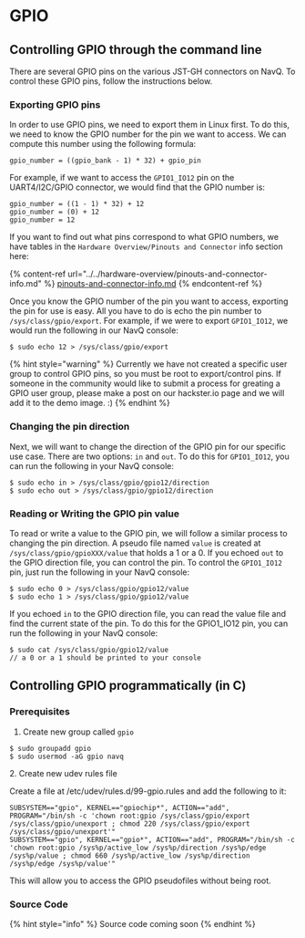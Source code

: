 # GPIO

## Controlling GPIO through the command line

There are several GPIO pins on the various JST-GH connectors on NavQ. To control these GPIO pins, follow the instructions below.

### Exporting GPIO pins

In order to use GPIO pins, we need to export them in Linux first. To do this, we need to know the GPIO number for the pin we want to access. We can compute this number using the following formula:

```
gpio_number = ((gpio_bank - 1) * 32) + gpio_pin
```

For example, if we want to access the `GPIO1_IO12` pin on the UART4/I2C/GPIO connector, we would find that the GPIO number is:

```
gpio_number = ((1 - 1) * 32) + 12
gpio_number = (0) + 12
gpio_number = 12
```

If you want to find out what pins correspond to what GPIO numbers, we have tables in the `Hardware Overview/Pinouts and Connector` info section here:

{% content-ref url="../../hardware-overview/pinouts-and-connector-info.md" %}
[pinouts-and-connector-info.md](../../hardware-overview/pinouts-and-connector-info.md)
{% endcontent-ref %}

Once you know the GPIO number of the pin you want to access, exporting the pin for use is easy. All you have to do is echo the pin number to `/sys/class/gpio/export`. For example, if we were to export `GPIO1_IO12`, we would run the following in our NavQ console:

```
$ sudo echo 12 > /sys/class/gpio/export
```

{% hint style="warning" %}
Currently we have not created a specific user group to control GPIO pins, so you must be root to export/control pins. If someone in the community would like to submit a process for greating a GPIO user group, please make a post on our hackster.io page and we will add it to the demo image. :)
{% endhint %}

### Changing the pin direction

Next, we will want to change the direction of the GPIO pin for our specific use case. There are two options: `in` and `out`. To do this for `GPIO1_IO12`, you can run the following in your NavQ console:

```
$ sudo echo in > /sys/class/gpio/gpio12/direction
$ sudo echo out > /sys/class/gpio/gpio12/direction
```

### Reading or Writing the GPIO pin value

To read or write a value to the GPIO pin, we will follow a similar process to changing the pin direction. A pseudo file named `value` is created at `/sys/class/gpio/gpioXXX/value` that holds a 1 or a 0. If you   echoed `out` to the GPIO direction file, you can control the pin. To control the `GPIO1_IO12` pin, just run the following in your NavQ console:

```
$ sudo echo 0 > /sys/class/gpio/gpio12/value
$ sudo echo 1 > /sys/class/gpio/gpio12/value
```

If you echoed `in` to the GPIO direction file, you can read the value file and find the current state of the pin. To do this for the GPIO1\_IO12 pin, you can run the following in your NavQ console:

```
$ sudo cat /sys/class/gpio/gpio12/value
// a 0 or a 1 should be printed to your console
```

## Controlling GPIO programmatically (in C)

### Prerequisites

1. Create new group called `gpio`&#x20;

```
$ sudo groupadd gpio
$ sudo usermod -aG gpio navq
```

&#x20; 2\. Create new udev rules file

Create a file at /etc/udev/rules.d/99-gpio.rules and add the following to it:

```
SUBSYSTEM=="gpio", KERNEL=="gpiochip*", ACTION=="add", PROGRAM="/bin/sh -c 'chown root:gpio /sys/class/gpio/export /sys/class/gpio/unexport ; chmod 220 /sys/class/gpio/export /sys/class/gpio/unexport'"
SUBSYSTEM=="gpio", KERNEL=="gpio*", ACTION=="add", PROGRAM="/bin/sh -c 'chown root:gpio /sys%p/active_low /sys%p/direction /sys%p/edge /sys%p/value ; chmod 660 /sys%p/active_low /sys%p/direction /sys%p/edge /sys%p/value'"
```

This will allow you to access the GPIO pseudofiles without being root.

### Source Code

{% hint style="info" %}
Source code coming soon
{% endhint %}

